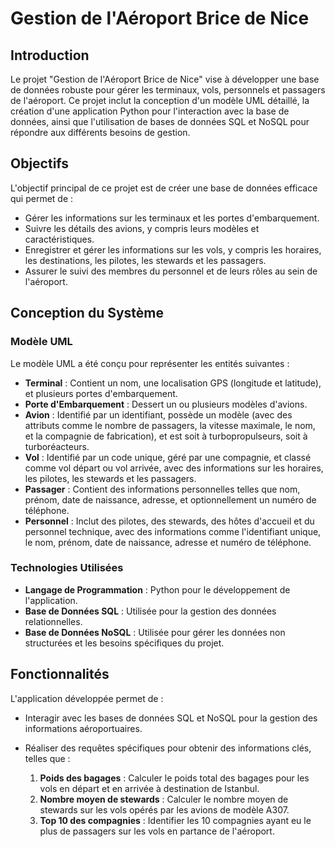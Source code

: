 # Gestion de l'Aéroport Brice de Nice

## Introduction

Le projet "Gestion de l'Aéroport Brice de Nice" vise à développer une base de données robuste pour gérer les terminaux, vols, personnels et passagers de l'aéroport. Ce projet inclut la conception d'un modèle UML détaillé, la création d'une application Python pour l'interaction avec la base de données, ainsi que l'utilisation de bases de données SQL et NoSQL pour répondre aux différents besoins de gestion.

## Objectifs

L'objectif principal de ce projet est de créer une base de données efficace qui permet de :

- Gérer les informations sur les terminaux et les portes d'embarquement.
- Suivre les détails des avions, y compris leurs modèles et caractéristiques.
- Enregistrer et gérer les informations sur les vols, y compris les horaires, les destinations, les pilotes, les stewards et les passagers.
- Assurer le suivi des membres du personnel et de leurs rôles au sein de l'aéroport.

## Conception du Système

### Modèle UML

Le modèle UML a été conçu pour représenter les entités suivantes :

- **Terminal** : Contient un nom, une localisation GPS (longitude et latitude), et plusieurs portes d'embarquement.
- **Porte d'Embarquement** : Dessert un ou plusieurs modèles d'avions.
- **Avion** : Identifié par un identifiant, possède un modèle (avec des attributs comme le nombre de passagers, la vitesse maximale, le nom, et la compagnie de fabrication), et est soit à turbopropulseurs, soit à turboréacteurs.
- **Vol** : Identifié par un code unique, géré par une compagnie, et classé comme vol départ ou vol arrivée, avec des informations sur les horaires, les pilotes, les stewards et les passagers.
- **Passager** : Contient des informations personnelles telles que nom, prénom, date de naissance, adresse, et optionnellement un numéro de téléphone.
- **Personnel** : Inclut des pilotes, des stewards, des hôtes d'accueil et du personnel technique, avec des informations comme l'identifiant unique, le nom, prénom, date de naissance, adresse et numéro de téléphone.

### Technologies Utilisées

- **Langage de Programmation** : Python pour le développement de l'application.
- **Base de Données SQL** : Utilisée pour la gestion des données relationnelles.
- **Base de Données NoSQL** : Utilisée pour gérer les données non structurées et les besoins spécifiques du projet.

## Fonctionnalités

L'application développée permet de :

- Interagir avec les bases de données SQL et NoSQL pour la gestion des informations aéroportuaires.
- Réaliser des requêtes spécifiques pour obtenir des informations clés, telles que :

    1. **Poids des bagages** : Calculer le poids total des bagages pour les vols en départ et en arrivée à destination de Istanbul.
    2. **Nombre moyen de stewards** : Calculer le nombre moyen de stewards sur les vols opérés par les avions de modèle A307.
    3. **Top 10 des compagnies** : Identifier les 10 compagnies ayant eu le plus de passagers sur les vols en partance de l'aéroport.



